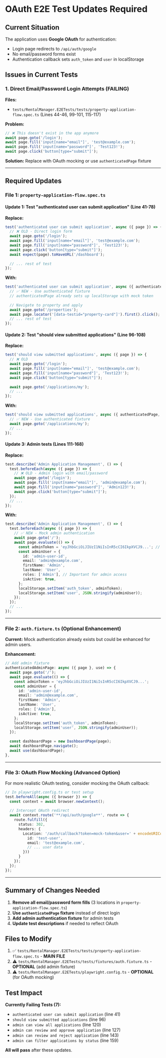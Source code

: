 # OAuth E2E Test Updates Required

## Current Situation

The application uses **Google OAuth** for authentication:
- Login page redirects to `/api/auth/google`
- No email/password forms exist
- Authentication callback sets `auth_token` and `user` in localStorage

## Issues in Current Tests

### 1. Direct Email/Password Login Attempts (FAILING)

**Files:**
- `tests/RentalManager.E2ETests/tests/property-application-flow.spec.ts` (Lines 44-46, 99-101, 115-117)

**Problem:**
```typescript
// ❌ This doesn't exist in the app anymore
await page.goto('/login');
await page.fill('input[name="email"]', 'test@example.com');
await page.fill('input[name="password"]', 'Test123!');
await page.click('button[type="submit"]');
```

**Solution:** Replace with OAuth mocking or use `authenticatedPage` fixture

---

## Required Updates

### File 1: `property-application-flow.spec.ts`

#### Update 1: Test "authenticated user can submit application" (Line 41-78)

**Replace:**
```typescript
test('authenticated user can submit application', async ({ page }) => {
  // ❌ OLD - Direct login form
  await page.goto('/login');
  await page.fill('input[name="email"]', 'test@example.com');
  await page.fill('input[name="password"]', 'Test123!');
  await page.click('button[type="submit"]');
  await expect(page).toHaveURL('/dashboard');
  
  // ... rest of test
});
```

**With:**
```typescript
test('authenticated user can submit application', async ({ authenticatedPage, page }) => {
  // ✅ NEW - Use authenticated fixture
  // authenticatedPage already sets up localStorage with mock token
  
  // Navigate to property and apply
  await page.goto('/properties');
  await page.locator('[data-testid="property-card"]').first().click();
  // ... rest of test
});
```

#### Update 2: Test "should view submitted applications" (Line 96-108)

**Replace:**
```typescript
test('should view submitted applications', async ({ page }) => {
  // ❌ OLD
  await page.goto('/login');
  await page.fill('input[name="email"]', 'test@example.com');
  await page.fill('input[name="password"]', 'Test123!');
  await page.click('button[type="submit"]');
  
  await page.goto('/applications/my');
  // ...
});
```

**With:**
```typescript
test('should view submitted applications', async ({ authenticatedPage, page }) => {
  // ✅ NEW - Use authenticated fixture
  await page.goto('/applications/my');
  // ...
});
```

#### Update 3: Admin tests (Lines 111-168)

**Replace:**
```typescript
test.describe('Admin Application Management', () => {
  test.beforeEach(async ({ page }) => {
    // ❌ OLD - Admin login with email/password
    await page.goto('/login');
    await page.fill('input[name="email"]', 'admin@example.com');
    await page.fill('input[name="password"]', 'Admin123!');
    await page.click('button[type="submit"]');
  });
  // ...
});
```

**With:**
```typescript
test.describe('Admin Application Management', () => {
  test.beforeEach(async ({ page }) => {
    // ✅ NEW - Mock admin authentication
    await page.goto('/');
    await page.evaluate(() => {
      const adminToken = 'eyJhbGciOiJIUzI1NiIsInR5cCI6IkpXVCJ9...'; // Mock admin JWT
      const adminUser = {
        id: 'admin-user-id',
        email: 'admin@example.com',
        firstName: 'Admin',
        lastName: 'User',
        roles: ['Admin'], // Important for admin access
        isActive: true,
      };
      localStorage.setItem('auth_token', adminToken);
      localStorage.setItem('user', JSON.stringify(adminUser));
    });
  });
  // ...
});
```

---

### File 2: `auth.fixture.ts` (Optional Enhancement)

**Current:** Mock authentication already exists but could be enhanced for admin users.

**Enhancement:**
```typescript
// Add admin fixture
authenticatedAdminPage: async ({ page }, use) => {
  await page.goto('/');
  await page.evaluate(() => {
    const adminToken = 'eyJhbGciOiJIUzI1NiIsInR5cCI6IkpXVCJ9...';
    const adminUser = {
      id: 'admin-user-id',
      email: 'admin@example.com',
      firstName: 'Admin',
      lastName: 'User',
      roles: ['Admin'],
      isActive: true,
    };
    localStorage.setItem('auth_token', adminToken);
    localStorage.setItem('user', JSON.stringify(adminUser));
  });
  
  const dashboardPage = new DashboardPage(page);
  await dashboardPage.navigate();
  await use(dashboardPage);
},
```

---

### File 3: OAuth Flow Mocking (Advanced Option)

For more realistic OAuth testing, consider mocking the OAuth callback:

```typescript
// In playwright.config.ts or test setup
test.beforeAll(async ({ browser }) => {
  const context = await browser.newContext();
  
  // Intercept OAuth redirect
  await context.route('**/api/auth/google**', route => {
    route.fulfill({
      status: 302,
      headers: {
        Location: '/auth/callback?token=mock-token&user=' + encodeURIComponent(JSON.stringify({
          id: 'test-user',
          email: 'test@example.com',
          // ... user data
        }))
      }
    });
  });
});
```

---

## Summary of Changes Needed

1. **Remove all email/password form fills** (3 locations in `property-application-flow.spec.ts`)
2. **Use `authenticatedPage` fixture** instead of direct login
3. **Add admin authentication fixture** for admin tests
4. **Update test descriptions** if needed to reflect OAuth

## Files to Modify

1. ✅ `tests/RentalManager.E2ETests/tests/property-application-flow.spec.ts` - **MAIN FILE**
2. ⚠️ `tests/RentalManager.E2ETests/tests/fixtures/auth.fixture.ts` - **OPTIONAL** (add admin fixture)
3. ⚠️ `tests/RentalManager.E2ETests/playwright.config.ts` - **OPTIONAL** (for OAuth mocking)

## Test Impact

**Currently Failing Tests (7):**
- `authenticated user can submit application` (line 41)
- `should view submitted applications` (line 96)
- `admin can view all applications` (line 120)
- `admin can review and approve application` (line 127)
- `admin can review and reject application` (line 143)
- `admin can filter applications by status` (line 159)

**All will pass** after these updates.

